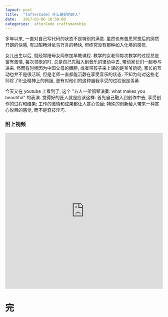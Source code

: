```yaml
---
layout: post
title:  "[afterCode] 什么是好的匠人"
date:   2017-03-06 10:50:00
categories:  afterCode craftsmanship
---
```



多年以来, 一直对自己写代码的状态不是特别的满意. 虽然也有苦思冥想后的廓然开朗的快感, 有过酣畅淋依马万言的畅快, 但终究没有那种如入化境的感觉.

女儿出生以后, 就经常陪母女两参加早教课程. 教学的女老师每次教学的过程总是富有激情, 每次领歌的时, 总是自己先融入到音乐的律动中去, 带动家长们一起参与进来. 然而有时候因为中国父母的腼腆, 或者带孩子来上课的是爷爷奶奶, 家长的互动也并不是很活跃, 但是老师一直都能沉静在享受音乐的状态. 不知为何对这些老师除了职业精神上的佩服, 更有对他们的这种自我享受的过程很是羡慕.

今天又在 youtube 上看到了, 这个 "五人一架钢琴演奏: what makes you beautiful" 的表演. 觉得好的匠人就是应该这样: 首先自己融入到创作中去, 享受创作的过程和结果; 工作的激情和成果都让人赏心悦目; 特殊的创新给人带来一种赏心悦目的感觉, 而不是奇技淫巧.


### 附上视频

<iframe height="498" width="100%" src="http://player.youku.com/embed/XMjYwMjg4NTQ1Mg==" frameborder="0" allowfullscreen="allowfullscreen" ></iframe>


# 完
